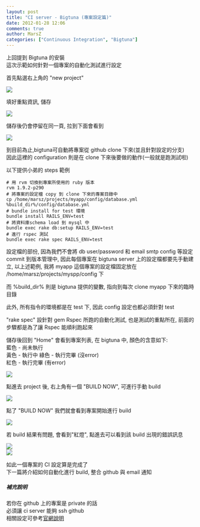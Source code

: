 ```yaml
---
layout: post
title: "CI server - Bigtuna (專案設定篇)"
date: 2012-01-28 12:06
comments: true
author: MarsZ
categories: ["Continuous Integration", "Bigtuna"]
---
```

上回提到 Bigtuna 的安裝  
這次示範如何針對一個專案的自動化測試進行設定  
<!-- more -->
首先點選右上角的 "new project"  

![](https://img.skitch.com/20120204-gxm36jskatwejffbr9emf3h13.png)  

填好重點資訊, 儲存  

![](https://img.skitch.com/20120204-nkft6nwwm4323bd4grrix5xxdr.png)

儲存後仍會停留在同一頁, 拉到下面會看到  

![](https://img.skitch.com/20120204-bh4iib8dj31ac9wsymi4nc44m7.png)

到目前為止,bigtuna可自動將專案從 github clone 下來(並且針對設定的分支)  
因此這裡的 configuration 則是在 clone 下來後要做的動作(一般就是跑測試啦)  

以下提供小弟的 steps 範例  

```
# 用 rvm 切換到專案所使用的 ruby 版本
rvm 1.9.2-p290
# 將專案的設定檔 copy 到 clone 下來的專案目錄中
cp /home/marsz/projects/myapp/config/database.yml %build_dir%/config/database.yml
# bundle install for test 環境
bundle install RAILS_ENV=test
# 將資料庫schema load 到 mysql 中
bundle exec rake db:setup RAILS_ENV=test
# 進行 rspec 測試
bundle exec rake spec RAILS_ENV=test
```

設定檔的部份, 因為我們不會將 db user/password 和 email smtp config 等設定 commit 到版本管理中, 因此每個專案在 bigtuna server 上的設定檔都要先手動建立, 以上述範例, 我將 myapp 這個專案的設定檔固定放在 /home/marsz/projects/myspp/config 下  

而 %build_dir% 則是 bigtuna 提供的變數, 指向到每次 clone myapp 下來的臨時目錄  

此外, 所有指令的環境都是在 test 下, 因此 config 設定也都必須針對 test  

"rake spec" 設針對 gem Rspec 所跑的自動化測試, 也是測試的重點所在, 前面的步驟都是為了讓 Rspec 能順利跑起來  

儲存後回到 "Home" 會看到專案列表, 在 bigtuna 中, 顏色的含意如下:  
藍色 - 尚未執行  
黃色 - 執行中
綠色 - 執行完畢 (沒error)  
紅色 - 執行完畢 (有error)  

![](https://img.skitch.com/20120204-rxha851d97n1bi7kjjjhtt5hef.png)  

點進去 project 後, 右上角有一個 "BUILD NOW", 可進行手動 build  

![](https://img.skitch.com/20120204-mi4mgi3fwswdwg5xchaa3gss9c.png)  

點了 "BUILD NOW" 我們就會看到專案開始進行 build  

![](https://img.skitch.com/20120204-pkhykjqc63thr3rkduqnymbus.png)  

若 build 結果有問題, 會看到"紅燈", 點進去可以看到該 build 出現的錯誤訊息  

![](https://img.skitch.com/20120204-fi6b2tte3qs7x19fgjyu8h9wpa.png)  
![](https://img.skitch.com/20120204-ks36ja1g5i4wydaiq8qxjdrke4.png)  

如此一個專案的 CI 設定算是完成了  
下一篇將介紹如何自動化進行 build, 整合 github 與 email 通知

##### 補充說明  

若你在 github 上的專案是 private 的話  
必須讓 ci server 能夠 ssh github  
相關設定可參考<a href="http://help.github.com/mac-set-up-git/" target="_blank">官網說明</a>
